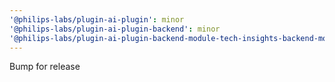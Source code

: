```yaml
---
'@philips-labs/plugin-ai-plugin': minor
'@philips-labs/plugin-ai-plugin-backend': minor
'@philips-labs/plugin-ai-plugin-backend-module-tech-insights-backend-module': minor
---
```


Bump for release
